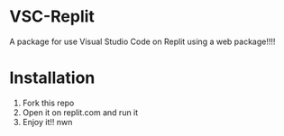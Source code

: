 # VSC-Replit
A package for use Visual Studio Code on Replit using a web package!!!!


# Installation

1. Fork this repo
2. Open it on replit.com and run it
3. Enjoy it!! nwn
